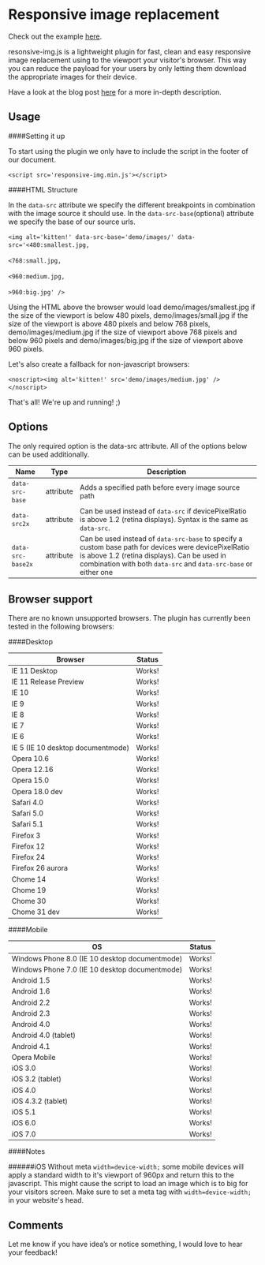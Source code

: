 Responsive image replacement
============================

Check out the example [here](http://kvendrik.github.io/responsive-images.js).

resonsive-img.js is a lightweight plugin for fast, clean and easy responsive image replacement using to the viewport your visitor's browser. 
This way you can reduce the payload for your users by only letting them download the appropriate images for their device.

Have a look at the blog post [here](http://davidwalsh.name/responsive-design) for a more in-depth description.


Usage
-----

####Setting it up

To start using the plugin we only have to include the script in the footer of our document.

	<script src='responsive-img.min.js'></script>


####HTML Structure

In the `data-src` attribute we specify the different breakpoints in combination with the image source it should use. In the `data-src-base`(optional) attribute we specify the base of our source urls.

	<img alt='kitten!' data-src-base='demo/images/' data-src='<480:smallest.jpg,
														 	  <768:small.jpg,
														 	  <960:medium.jpg,
														 	  >960:big.jpg' />

Using the HTML above the browser would load demo/images/smallest.jpg if the size of the viewport is below 480 pixels, demo/images/small.jpg if the size of the viewport is above 480 pixels and below 768 pixels, demo/images/medium.jpg if the size of viewport above 768 pixels and below 960 pixels and demo/images/big.jpg if the size of viewport above 960 pixels.

Let's also create a fallback for non-javascript browsers:

	<noscript><img alt='kitten!' src='demo/images/medium.jpg' /></noscript>

That's all! We're up and running! ;)



Options
-------

The only required option is the data-src attribute. All of the options below can be used additionally.

| Name            | Type      | Description
| --------------- | --------- | ---------------------------------------------------- |
| `data-src-base` | attribute | Adds a specified path before every image source path |
| `data-src2x` 	  | attribute | Can be used instead of `data-src` if devicePixelRatio is above 1.2 (retina displays). Syntax is the same as `data-src`. |
| `data-src-base2x` 	  | attribute | Can be used instead of `data-src-base` to specify a custom base path for devices were devicePixelRatio is above 1.2 (retina displays). Can be used in combination with both `data-src` and `data-src-base` or either one |

Browser support
---------------

There are no known unsupported browsers. The plugin has currently been tested in the following browsers:

####Desktop

| Browser                   		 | Status | 
| ---------------------------------- | ------ |
| IE 11 Desktop                		 | Works! |
| IE 11 Release Preview     		 | Works! |
| IE 10   			        		 | Works! |
| IE 9   			        		 | Works! |
| IE 8                    			 | Works! |
| IE 7                    			 | Works! |
| IE 6                         		 | Works! |
| IE 5 (IE 10 desktop documentmode)  | Works! |
| Opera 10.6                		 | Works! |
| Opera 12.16               		 | Works! |
| Opera 15.0                		 | Works! |
| Opera 18.0 dev            		 | Works! |
| Safari 4.0                		 | Works! |
| Safari 5.0                		 | Works! |
| Safari 5.1                		 | Works! |
| Firefox 3                 		 | Works! |
| Firefox 12                		 | Works! |
| Firefox 24                		 | Works! |
| Firefox 26 aurora         		 | Works! |
| Chome 14                		     | Works! |
| Chome 19                		     | Works! |
| Chome 30                		     | Works! |
| Chome 31 dev            		     | Works! |


####Mobile

| OS               								  | Status |
| ----------------------------------------------- | ------ |
|  Windows Phone 8.0 (IE 10 desktop documentmode) | Works! |
|  Windows Phone 7.0 (IE 10 desktop documentmode) | Works! |
|  Android 1.5     							      | Works! |
|  Android 1.6     								  | Works! |
|  Android 2.2     								  | Works! |
|  Android 2.3     								  | Works! |
|  Android 4.0     								  | Works! |
|  Android 4.0 (tablet) 				          | Works! |
|  Android 4.1     							      | Works! |
|  Opera Mobile    							      | Works! |
|  iOS 3.0         							      | Works! |
|  iOS 3.2 (tablet) 							  | Works! |
|  iOS 4.0         							      | Works! |
|  iOS 4.3.2 (tablet) 						      | Works! |
|  iOS 5.1         								  | Works! |
|  iOS 6.0         								  | Works! |
|  iOS 7.0         								  | Works! |


####Notes

######iOS
Without meta `width=device-width;` some mobile devices will apply a standard width to it's viewport of 960px and return this to the javascript. This might cause the script to load an image which is to big for your visitors screen. Make sure to set a meta tag with `width=device-width;` in your website's head.


Comments
--------

Let me know if you have idea’s or notice something, I would love to hear your feedback!
